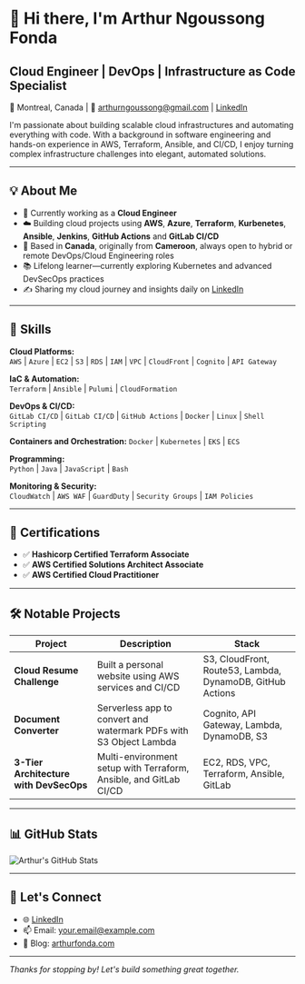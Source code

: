 # 👋 Hi there, I'm Arthur Ngoussong Fonda

## Cloud Engineer | DevOps | Infrastructure as Code Specialist
📍 Montreal, Canada  | 📧 arthurngoussong@gmail.com |  [LinkedIn](https://www.linkedin.com/in/arthur-fonda/)

I'm passionate about building scalable cloud infrastructures and automating everything with code. With a background in software engineering and hands-on experience in AWS, Terraform, Ansible, and CI/CD, I enjoy turning complex infrastructure challenges into elegant, automated solutions.

---

## 💡 About Me

- 🔧 Currently working as a **Cloud Engineer**
- ☁️ Building cloud projects using **AWS**, **Azure**, **Terraform**, **Kurbenetes**, **Ansible**, **Jenkins**, **GitHub Actions** and **GitLab CI/CD**
- 📍 Based in **Canada**, originally from **Cameroon**, always open to hybrid or remote DevOps/Cloud Engineering roles
- 📚 Lifelong learner—currently exploring Kubernetes and advanced DevSecOps practices
- ✍️ Sharing my cloud journey and insights daily on [LinkedIn](https://www.linkedin.com/in/arthur-fonda/)

---

## 🚀 Skills

**Cloud Platforms:**  
`AWS` | `Azure` | `EC2` | `S3` | `RDS` | `IAM` | `VPC` | `CloudFront` | `Cognito` | `API Gateway`

**IaC & Automation:**  
`Terraform` | `Ansible` | `Pulumi` | `CloudFormation`

**DevOps & CI/CD:**  
`GitLab CI/CD` | `GitLab CI/CD` | `GitHub Actions` | `Docker` | `Linux` | `Shell Scripting`

**Containers and Orchestration:**
`Docker` | `Kubernetes` | `EKS` | `ECS`

**Programming:**  
`Python` | `Java` | `JavaScript` | `Bash`

**Monitoring & Security:**  
`CloudWatch` | `AWS WAF` | `GuardDuty` | `Security Groups` | `IAM Policies`

---

## 📜 Certifications

- ✅ **Hashicorp Certified Terraform Associate**
- ✅ **AWS Certified Solutions Architect Associate**
- ✅ **AWS Certified Cloud Practitioner**

---

## 🛠️ Notable Projects

| Project | Description | Stack |
|--------|-------------|-------|
| **Cloud Resume Challenge** | Built a personal website using AWS services and CI/CD | S3, CloudFront, Route53, Lambda, DynamoDB, GitHub Actions |
| **Document Converter** | Serverless app to convert and watermark PDFs with S3 Object Lambda | Cognito, API Gateway, Lambda, DynamoDB, S3 |
| **3-Tier Architecture with DevSecOps** | Multi-environment setup with Terraform, Ansible, and GitLab CI/CD | EC2, RDS, VPC, Terraform, Ansible, GitLab |

---

## 📊 GitHub Stats

![Arthur's GitHub Stats](https://github-readme-stats.vercel.app/api?username=ngoussong&show_icons=true&theme=tokyonight)

---

## 🤝 Let's Connect

- 🌐 [LinkedIn](https://www.linkedin.com/in/arthur-fonda)
- 📫 Email: your.email@example.com
- 🧠 Blog: [arthurfonda.com](https://arthurfonda.com)

---

*Thanks for stopping by! Let's build something great together.*

